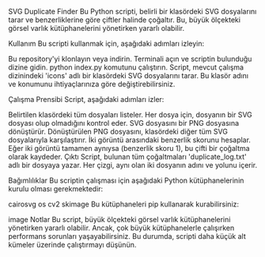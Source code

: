 SVG Duplicate Finder
Bu Python scripti, belirli bir klasördeki SVG dosyalarını tarar ve benzerliklerine göre çiftler halinde çoğaltır. Bu, büyük ölçekteki görsel varlık kütüphanelerini yönetirken yararlı olabilir.

Kullanım
Bu scripti kullanmak için, aşağıdaki adımları izleyin:

Bu repository'yi klonlayın veya indirin.
Terminali açın ve scriptin bulunduğu dizine gidin.
python index.py komutunu çalıştırın.
Script, mevcut çalışma dizinindeki 'icons' adlı bir klasördeki SVG dosyalarını tarar. Bu klasör adını ve konumunu ihtiyaçlarınıza göre değiştirebilirsiniz.

Çalışma Prensibi
Script, aşağıdaki adımları izler:

Belirtilen klasördeki tüm dosyaları listeler.
Her dosya için, dosyanın bir SVG dosyası olup olmadığını kontrol eder.
SVG dosyasını bir PNG dosyasına dönüştürür.
Dönüştürülen PNG dosyasını, klasördeki diğer tüm SVG dosyalarıyla karşılaştırır.
İki görüntü arasındaki benzerlik skorunu hesaplar.
Eğer iki görüntü tamamen aynıysa (benzerlik skoru 1), bu çifti bir çoğaltma olarak kaydeder.
Çıktı
Script, bulunan tüm çoğaltmaları 'duplicate_log.txt' adlı bir dosyaya yazar. Her çizgi, aynı olan iki dosyanın adını ve yolunu içerir.

Bağımlılıklar
Bu scriptin çalışması için aşağıdaki Python kütüphanelerinin kurulu olması gerekmektedir:

cairosvg
os
cv2
skimage
Bu kütüphaneleri pip kullanarak kurabilirsiniz:

image
Notlar
Bu script, büyük ölçekteki görsel varlık kütüphanelerini yönetirken yararlı olabilir. Ancak, çok büyük kütüphanelerle çalışırken performans sorunları yaşayabilirsiniz. Bu durumda, scripti daha küçük alt kümeler üzerinde çalıştırmayı düşünün.
